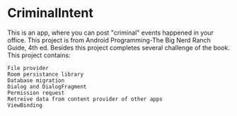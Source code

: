 # CriminalIntent
This is an app, where you can post "criminal" events happened in your office. This project is from Android Programming-The Big Nerd Ranch Guide, 4th ed. Besides this project completes several challenge of the book.
This project contains:

    File provider
    Room persistance library
    Database migration
    Dialog and DialogFragment
    Permission request
    Retreive data from content provider of other apps
    ViewBinding
